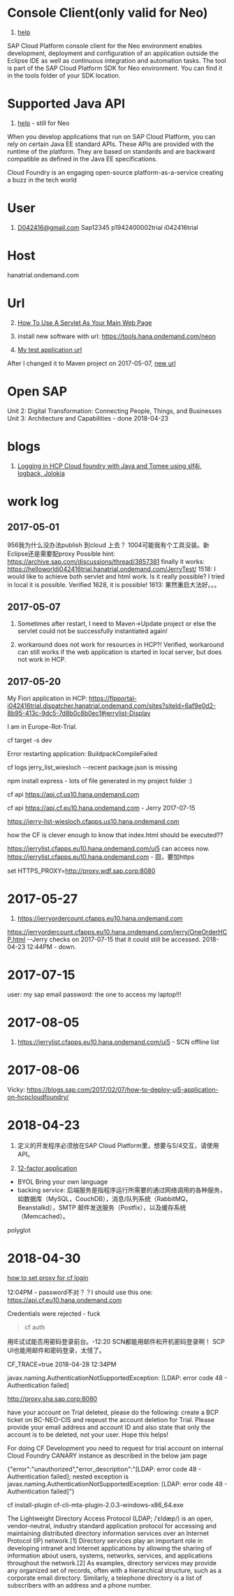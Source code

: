 # Console Client(only valid for Neo)

1. [help](https://help.sap.com/viewer/65de2977205c403bbc107264b8eccf4b/Cloud/en-US/76132306711e1014839a8273b0e91070.html)

SAP Cloud Platform console client for the Neo environment enables development, deployment and configuration of an application outside the Eclipse IDE as well as continuous integration and automation tasks. The tool is part of the SAP Cloud Platform SDK for Neo environment. You can find it in the tools folder of your SDK location.


# Supported Java API

1. [help](https://help.sap.com/viewer/65de2977205c403bbc107264b8eccf4b/Cloud/en-US/e836a95cbb571014b3c4c422837fcde4.html) - still for Neo

When you develop applications that run on SAP Cloud Platform, you can rely on certain Java EE standard APIs. These APIs are provided with the runtime of the platform. They are based on standards and are backward compatible as defined in the Java EE specifications. 

Cloud Foundry is an engaging open-source platform-as-a-service creating a buzz in the tech world

# User

1. D042416@gmail.com Sap12345
p1942400002trial
i042416trial

# Host

hanatrial.ondemand.com

# Url

2. [How To Use A Servlet As Your Main Web Page](http://wiki.metawerx.net/wiki/HowToUseAServletAsYourMainWebPage)

3. install new software with url:  https://tools.hana.ondemand.com/neon

4. [My test application url](https://helloworldi042416trial.hanatrial.ondemand.com/JerryTest/)

After I changed it to Maven project on 2017-05-07, [new url](https://helloworldi042416trial.hanatrial.ondemand.com/jerrytest/)

# Open SAP

Unit 2: Digital Transformation: Connecting People, Things, and Businesses
Unit 3: Architecture and Capabilities - done 2018-04-23

# blogs

1. [Logging in HCP Cloud foundry with Java and Tomee using slf4j, logback, Jolokia](https://blogs.sap.com/2016/12/02/logging-in-hcp-cloud-foundry-with-java-and-tomee-using-slf4j-logback-jolokia/)

# work log

## 2017-05-01

956我为什么没办法publish 到cloud 上去？
1004可能我有个工具没装。新Eclipse还是需要配proxy
Possible hint: https://archive.sap.com/discussions/thread/3857381
finally it works: https://helloworldi042416trial.hanatrial.ondemand.com/JerryTest/
1518: I would like to achieve both servlet and html work. Is it really possible? I tried in local it is possible. Verified 1628, it is possible!
1613: 果然重启大法好。。。

## 2017-05-07

1. Sometimes after restart, I need to Maven->Update project or else the servlet could not be successfully instantiated again!

2. workaround does not work for resources in HCP?! Verified, workaround can still works if the web application is started in local server, but does not work in HCP.

## 2017-05-20

My Fiori application in HCP: https://flpportal-i042416trial.dispatcher.hanatrial.ondemand.com/sites?siteId=6af9e0d2-8b95-413c-9dc5-7d8b0c8b0ec1#jerrylist-Display

I am in Europe-Rot-Trial.

cf target -s dev

Error restarting application: BuildpackCompileFailed

cf logs jerry_list_wiesloch --recent
package.json is missing

npm install express - lots of file generated in my project folder :)

cf api https://api.cf.us10.hana.ondemand.com

cf api https://api.cf.eu10.hana.ondemand.com - Jerry 2017-07-15

https://jerry-list-wiesloch.cfapps.us10.hana.ondemand.com

how the CF is clever enough to know that index.html should be executed??

https://jerrylist.cfapps.eu10.hana.ondemand.com/ui5 can access now.
https://jerrylist.cfapps.eu10.hana.ondemand.com - 囧，要加https

set HTTPS_PROXY=http://proxy.wdf.sap.corp:8080

# 2017-05-27

1. https://jerryordercount.cfapps.eu10.hana.ondemand.com

https://jerryordercount.cfapps.eu10.hana.ondemand.com/jerry/OneOrderHCP.html --Jerry checks on 2017-07-15 that it could still be accessed.
2018-04-23 12:44PM - down.

# 2017-07-15

user: my sap email
password: the one to access my laptop!!!

# 2017-08-05

1. https://jerrylist.cfapps.eu10.hana.ondemand.com/ui5 - SCN offline list

# 2017-08-06

Vicky: https://blogs.sap.com/2017/02/07/how-to-deploy-ui5-application-on-hcpcloudfoundry/

# 2018-04-23

1. 定义的开发程序必须放在SAP Cloud Platform里，想要与S/4交互，请使用API。

2. [12-factor application](https://12factor.net/zh_cn/)

* BYOL Bring your own language
* backing service: 后端服务是指程序运行所需要的通过网络调用的各种服务，如数据库（MySQL，CouchDB），消息/队列系统（RabbitMQ，Beanstalkd），SMTP 邮件发送服务（Postfix），以及缓存系统（Memcached）。

polyglot

# 2018-04-30

[how to set proxy for cf login](https://docs.cloudfoundry.org/cf-cli/http-proxy.html#windows)

12:04PM - password不对？？I should use this one: https://api.cf.eu10.hana.ondemand.com

Credentials were rejected - fuck

>cf auth

用IE试试能否用密码登录前台。-12:20 SCN都能用邮件和开机密码登录啊！
SCP UI也能用邮件和密码登录，太怪了。

CF_TRACE=true 2018-04-28 12:34PM

javax.naming.AuthenticationNotSupportedException: [LDAP: error code 48 - Authentication failed]

http://proxy.sha.sap.corp:8080

have your account on Trial deleted, please do the following: create a BCP ticket on BC-NEO-CIS and reqeust the account deletion for Trial. Please provide your email address and account ID and also state that only the account is to be deleted, not your user. Hope this helps!

For doing CF Development you need to request for trial account on internal Cloud Foundry CANARY instance as described in the below jam page

{"error":"unauthorized","error_description":"[LDAP: error code 48 - Authentication failed]; nested exception is javax.naming.AuthenticationNotSupportedException: [LDAP: error code 48 - Authentication failed]"}

cf install-plugin cf-cli-mta-plugin-2.0.3-windows-x86_64.exe

The Lightweight Directory Access Protocol (LDAP; /ˈɛldæp/) is an open, vendor-neutral, industry standard application protocol for accessing and maintaining distributed directory information services over an Internet Protocol (IP) network.[1] Directory services play an important role in developing intranet and Internet applications by allowing the sharing of information about users, systems, networks, services, and applications throughout the network.[2] As examples, directory services may provide any organized set of records, often with a hierarchical structure, such as a corporate email directory. Similarly, a telephone directory is a list of subscribers with an address and a phone number.


